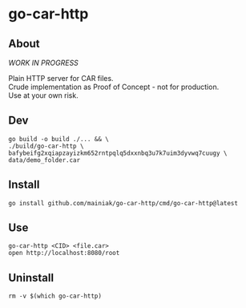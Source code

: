 # go-car-http

## About

_WORK IN PROGRESS_

Plain HTTP server for CAR files.  
Crude implementation as Proof of Concept - not for production.  
Use at your own risk.

## Dev

```
go build -o build ./... && \
./build/go-car-http \
bafybeifg2xqiapzayizkm652rntpqlq5dxxnbq3u7k7uim3dyvwq7cuugy \
data/demo_folder.car
```

## Install

```
go install github.com/mainiak/go-car-http/cmd/go-car-http@latest
```

## Use

```
go-car-http <CID> <file.car>
open http://localhost:8080/root
```

## Uninstall

```
rm -v $(which go-car-http)
```
